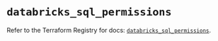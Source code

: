 # `databricks_sql_permissions`

Refer to the Terraform Registry for docs: [`databricks_sql_permissions`](https://registry.terraform.io/providers/databricks/databricks/1.88.0/docs/resources/sql_permissions).
